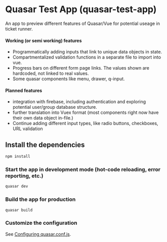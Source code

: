 # Quasar Test App (quasar-test-app)

An app to preview different features of Quasar/Vue for
potential useage in ticket runner.

#### Working (or semi working) features

* Programmatically adding inputs that link to unique data objects in state. 
* Compartmentalized validation functions in a separate file to import into vue.
* Progress bars on different form page links. The values shown are hardcoded, not linked to real values.
* Some quasar components like menu, drawer, q-input.

 #### Planned features

* integration with firebase, including authentication and exploring potential user/group database structure.
* further translation into Vuex format (most components right now have their own data object in-file.)
* Continue adding different input types, like radio buttons, checkboxes, URL validation

## Install the dependencies
```bash
npm install
```

### Start the app in development mode (hot-code reloading, error reporting, etc.)
```bash
quasar dev
```


### Build the app for production
```bash
quasar build
```

### Customize the configuration
See [Configuring quasar.conf.js](https://quasar.dev/quasar-cli/quasar-conf-js).
